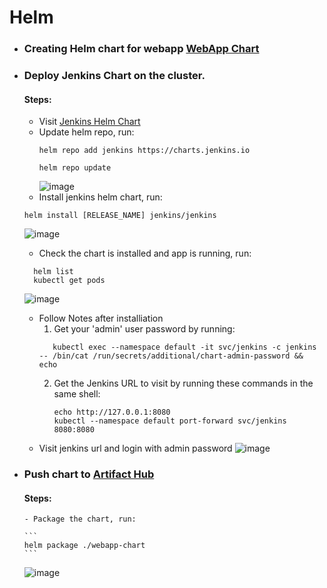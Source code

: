 # Helm

- ### Creating Helm chart for webapp [WebApp Chart](https://github.com/Magdi888/Helm/tree/master/webapp-chart)



- ### Deploy Jenkins Chart on the cluster.
  #### Steps:
    - Visit [Jenkins Helm Chart](https://artifacthub.io/packages/helm/jenkinsci/jenkins)
    - Update helm repo, run:
      ```
      helm repo add jenkins https://charts.jenkins.io
      
      helm repo update
      ```
      ![image](https://user-images.githubusercontent.com/91858017/180660791-37b1b031-64bb-46af-9ace-95210ebce185.png)
    - Install jenkins helm chart, run:
    ```
    helm install [RELEASE_NAME] jenkins/jenkins
    ```
    
     ![image](https://user-images.githubusercontent.com/91858017/180661048-6240a5cd-7854-42fb-9a7c-0f5e2a82b48b.png)
    - Check the chart is installed and app is running, run:
     ``` 
       helm list
       kubectl get pods
     ```
     ![image](https://user-images.githubusercontent.com/91858017/180661256-253a14dc-53ea-40e4-8c92-04cb38f4d426.png)

    - Follow Notes after installiation
      1. Get your 'admin' user password by running:
      ```
         kubectl exec --namespace default -it svc/jenkins -c jenkins -- /bin/cat /run/secrets/additional/chart-admin-password && echo
         ```
      2. Get the Jenkins URL to visit by running these commands in the same shell:
         ```
         echo http://127.0.0.1:8080
         kubectl --namespace default port-forward svc/jenkins 8080:8080
         ```
    - Visit jenkins url and login with admin password
      ![image](https://user-images.githubusercontent.com/91858017/180661316-b2086c52-9703-4641-b217-989c072447a7.png)

- ### Push chart to [Artifact Hub](https://artifacthub.io/)
  #### Steps:
      - Package the chart, run:
      
      ```
      helm package ./webapp-chart
      ```
    ![image](https://user-images.githubusercontent.com/91858017/180663983-4bd5fe0c-7459-4bad-84cb-a57eff98e714.png)

